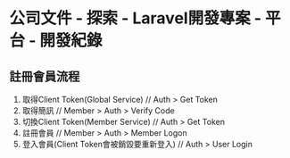 # 公司文件 - 探索 - Laravel開發專案 - 平台 - 開發紀錄

## 註冊會員流程
1. 取得Client Token(Global Service)            // Auth > Get Token
2. 取得簡訊                                    // Member > Auth > Verify Code
3. 切換Client Token(Member Service)            // Auth > Get Token
4. 註冊會員                                    // Member > Auth > Member Logon
5. 登入會員(Client Token會被銷毀要重新登入)    // Auth > User Login
